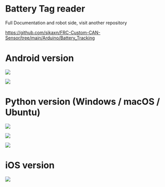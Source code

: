 # Battery Tag reader 

Full Documentation and robot side, visit another repository

https://github.com/sikaxn/FRC-Custom-CAN-Sensor/tree/main/Arduino/Battery_Tracking

# Android version

![](img/ui.png)

![](img/ui2.png)

# Python version (Windows / macOS / Ubuntu)

![](img/python.png)

![](img/ubuntu.png)

![](img/mac.webp)

# iOS version

![](img/ios.PNG)